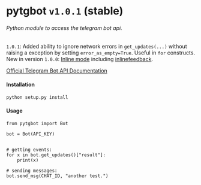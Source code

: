 # pytgbot `v1.0.1` (stable)
###### Python module to access the telegram bot api.

`1.0.1`: Added ability to ignore network errors in `get_updates(...)` without raising a exception by setting `error_as_empty=True`. Useful in `for` constructs. 
New in version `1.0.0`: [Inline mode](https://telegram.org/blog/inline-bots) including [inlinefeedback](https://core.telegram.org/bots/inline#collecting-feedback).


[Official Telegram Bot API Documentation](https://core.telegram.org/bots)

#### Installation  ####
```sh
python setup.py install
```

#### Usage ####


```
from pytgbot import Bot

bot = Bot(API_KEY)


# getting events:
for x in bot.get_updates()["result"]:
	print(x)

# sending messages:
bot.send_msg(CHAT_ID, "another test.")
```
